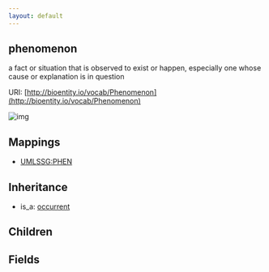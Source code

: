```yaml
---
layout: default
---
```


## phenomenon


a fact or situation that is observed to exist or happen, especially one whose cause or explanation is in question

URI: [http://bioentity.io/vocab/Phenomenon](http://bioentity.io/vocab/Phenomenon)


![img](http://yuml.me/diagram/nofunky/class/%5Boccurrent%5D%5E-%5Bphenomenon%5D)
## Mappings

 * [UMLSSG:PHEN](http://purl.obolibrary.org/obo/UMLSSG_PHEN)

## Inheritance

 *  is_a: [occurrent](Occurrent.html)

## Children



## Fields

